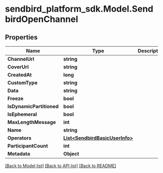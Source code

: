 
# sendbird_platform_sdk.Model.SendbirdOpenChannel

## Properties

Name | Type | Description | Notes
------------ | ------------- | ------------- | -------------
**ChannelUrl** | **string** |  | 
**CoverUrl** | **string** |  | [optional] 
**CreatedAt** | **long** |  | [optional] 
**CustomType** | **string** |  | [optional] 
**Data** | **string** |  | [optional] 
**Freeze** | **bool** |  | [optional] 
**IsDynamicPartitioned** | **bool** |  | [optional] 
**IsEphemeral** | **bool** |  | [optional] 
**MaxLengthMessage** | **int** |  | [optional] 
**Name** | **string** |  | [optional] 
**Operators** | [**List&lt;SendbirdBasicUserInfo&gt;**](SendbirdBasicUserInfo.md) |  | [optional] 
**ParticipantCount** | **int** |  | [optional] 
**Metadata** | **Object** |  | [optional] 

[[Back to Model list]](../README.md#documentation-for-models)
[[Back to API list]](../README.md#documentation-for-api-endpoints)
[[Back to README]](../README.md)


